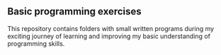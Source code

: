 ## Basic programming exercises

This repository contains folders with small written programs during my exciting journey of learning and improving my basic understanding of programming skills. 
